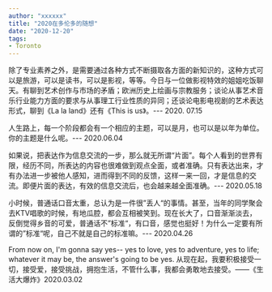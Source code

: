 ```yaml
---
author: "xxxxxx"
title: "2020在多伦多的随想"
date: "2020-12-20"
tags: 
- Toronto
---
```


除了专业素养之外，是需要通过各种方式不断摄取各方面的新知识的，这种方式可以是旅游，可以是读书，可以是影视，等等。今日与一位做影视特效的姐姐吃饭聊天。有聊到艺术创作与市场的矛盾；欧洲历史上绘画与宗教服务；谈论从事艺术音乐行业能力方面的要求与从事理工行业性质的异同；还谈论电影电视剧的艺术表达形式，聊到《La la land》还有《This is us》。--- 2020. 07.15

人生路上，每一个阶段都会有一个相应的主题，可以是月，也可以是以年为单位。你的主题是什么呢。--- 2020.06.04

如果说，把表达作为信息交流的一步，那么就无所谓“片面”。每个人看到的世界有限，经历不同，所表达的内容也很难做到观点全面，或者准确。只有表达出来，才有办法进一步被他人感知，进而得到不同的反馈，这样一来一回，才是信息的交流。即便片面的表达，有效的信息交流后，也会越来越全面准确。--- 2020.05.18

小时候，普通话口音太重，总认为是一件很”丢人“的事情。甚至，当年的同学聚会去KTV唱歌的时候，有地瓜腔，都会互相被笑到。现在长大了，口音渐渐淡去，反倒觉得乡音的可爱，普通话不”标准“，有口音，感觉也挺好！为什么一定要有所谓的”标准“呢，自己不就是自己的标准嘛。--- 2020.04.26

From now on, I'm gonna say yes-- yes to love, yes to adventure, yes to life; whatever it may be, the answer's going to be yes. 从现在起，我要积极接受一切，接受爱，接受挑战，拥抱生活，不管什么事，我都会勇敢地去接受。——《生活大爆炸》2020.03.02